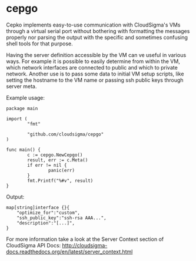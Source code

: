 cepgo
=====

Cepko implements easy-to-use communication with CloudSigma's VMs through a
virtual serial port without bothering with formatting the messages properly nor
parsing the output with the specific and sometimes confusing shell tools for
that purpose.

Having the server definition accessible by the VM can ve useful in various
ways. For example it is possible to easily determine from within the VM, which
network interfaces are connected to public and which to private network.
Another use is to pass some data to initial VM setup scripts, like setting the
hostname to the VM name or passing ssh public keys through server meta.

Example usage:

    package main

    import (
            "fmt"

            "github.com/cloudsigma/cepgo"
    )

    func main() {
            c := cepgo.NewCepgo()
            result, err := c.Meta()
            if err != nil {
                    panic(err)
            }
            fmt.Printf("%#v", result)
    }

Output:

    map[string]interface {}{
        "optimize_for":"custom",
        "ssh_public_key":"ssh-rsa AAA...",
        "description":"[...]",
    }

For more information take a look at the Server Context section of CloudSigma
API Docs: http://cloudsigma-docs.readthedocs.org/en/latest/server_context.html
